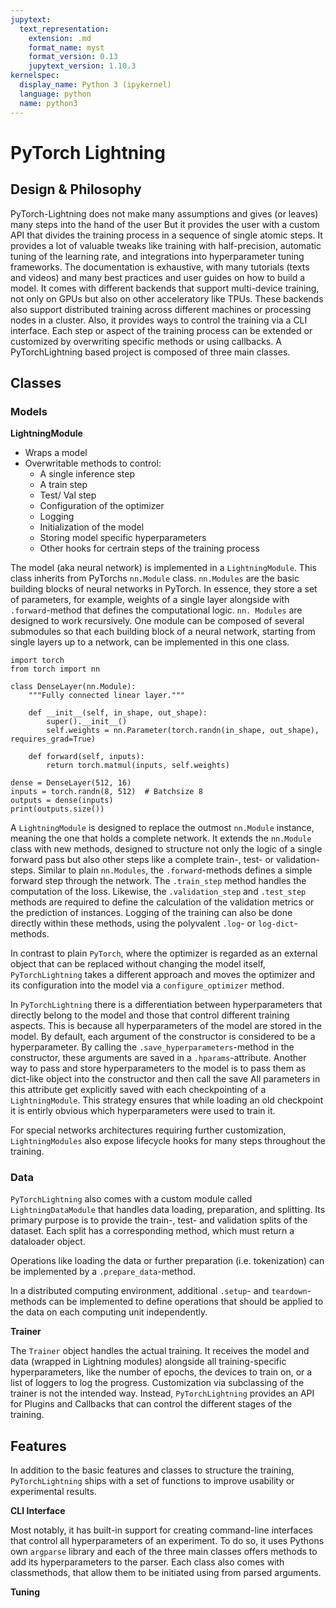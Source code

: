 ```yaml
---
jupytext:
  text_representation:
    extension: .md
    format_name: myst
    format_version: 0.13
    jupytext_version: 1.10.3
kernelspec:
  display_name: Python 3 (ipykernel)
  language: python
  name: python3
---
```


# PyTorch Lightning

## Design & Philosophy

PyTorch-Lightning does not make many assumptions and gives (or leaves) many steps into the hand of the user
But it provides the user with a custom API that divides the training process in a sequence of single atomic steps.
It provides a lot of valuable tweaks like training with half-precision, automatic tuning of the learning rate, and integrations into hyperparameter tuning frameworks.
The documentation is exhaustive, with many tutorials (texts and videos) and many best practices and user guides on how to build a model.
It comes with different backends that support multi-device training, not only on GPUs but also on other acceleratory like TPUs. These backends also support distributed training across different machines or processing nodes in a cluster.
Also, it provides ways to control the training via a CLI interface.
Each step or aspect of the training process can be extended or customized by overwriting specific methods or using callbacks.
A PyTorchLightning based project is composed of three main classes. 


## Classes

### Models

__LightningModule__

* Wraps a model 
* Overwritable methods to control:
	* A single inference step
	* A train step
	* Test/ Val step
	* Configuration of the optimizer
	* Logging
	* Initialization of the model
	* Storing model specific hyperparameters
	* Other hooks for certrain steps of the training process

The model (aka neural network) is implemented in a `LightningModule`.
This class inherits from PyTorchs `nn.Module` class. `nn.Modules` are the basic building blocks of neural networks in PyTorch. In essence, they store a set of parameters, for example, weights of a single layer alongside with `.forward`-method that defines the computational logic.
`nn. Modules` are designed to work recursively. One module can be composed of several submodules so that each building block of a neural network, starting from single layers up to a network, can be implemented in this one class.

```{code-cell} ipython3
import torch 
from torch import nn

class DenseLayer(nn.Module):
    """Fully connected linear layer."""
    
    def __init__(self, in_shape, out_shape):
        super().__init__()
        self.weights = nn.Parameter(torch.randn(in_shape, out_shape), requires_grad=True)
    
    def forward(self, inputs):
        return torch.matmul(inputs, self.weights)

dense = DenseLayer(512, 16)
inputs = torch.randn(8, 512)  # Batchsize 8
outputs = dense(inputs)
print(outputs.size())
```
A `LightningModule` is designed to replace the outmost `nn.Module` instance, meaning the one that holds a complete network.
It extends the `nn.Module` class with new methods, designed to structure not only the logic of a single forward pass but also other steps like a complete train-, test- or validation-steps.
Similar to plain `nn.Modules`, the `.forward`-methods defines a simple forward step through the network.
The `.train_step` method handles the computation of the loss. Likewise, the `.validation_step` and `.test_step` methods are required to define the calculation of the validation metrics or the prediction of instances.
Logging of the training can also be done directly within these methods, using the polyvalent `.log`- or `log-dict`-methods.

In contrast to plain `PyTorch`, where the optimizer is regarded as an external object that can be replaced without changing the model itself, `PyTorchLightning` takes a different approach and moves the optimizer and its configuration into the model via a `configure_optimizer` method.

In `PyTorchLightning` there is a differentiation between hyperparameters that directly belong to the model and those that control different training aspects. This is because all hyperparameters of the model are stored in the model. 
By default, each argument of the constructor is considered to be a hyperparameter.
By calling the `.save_hyperparameters`-method in the constructor, these arguments are saved in a `.hparams`-attribute.
Another way to pass and store hyperparameters to the model is to pass them as dict-like object into the constructor and then call the save
All parameters in this attribute get explicitly saved with each checkpointing of a `LightningModule`.
This strategy ensures that while loading an old checkpoint it is entirly obvious which hyperparameters were used to train it.

For special networks architectures requiring further customization, `LightningModules` also expose lifecycle hooks for many steps throughout the training.

### Data

`PyTorchLightning` also comes with a custom module called `LightningDataModule` that handles data loading, preparation, and splitting.
Its primary purpose is to provide the train-, test- and validation splits of the dataset.
Each split has a corresponding method, which must return a dataloader object.

Operations like loading the data or further preparation (i.e. tokenization) can be implemented by a `.prepare_data`-method.

In a distributed computing environment, additional `.setup`- and `teardown`-methods can be implemented to define operations that should be applied to the data on each computing unit independently.


__Trainer__

The `Trainer` object handles the actual training.
It receives the model and data (wrapped in Lightning modules) alongside all training-specific hyperparameters, like the number of epochs, the devices to train on, or a list of loggers to log the progress.
Customization via subclassing of the trainer is not the intended way. Instead, `PyTorchLightning` provides an API for Plugins and Callbacks that can control the different stages of the training. 

## Features

In addition to the basic features and classes to structure the training, `PyTorchLightning` ships with a set of functions to improve usability or experimental results.

__CLI Interface__

Most notably, it has built-in support for creating command-line interfaces that control all hyperparameters of an experiment.
To do so, it uses Pythons own `argparse` library and each of the three main classes offers methods to add its hyperparameters to the parser. Each class also comes with classmethods, that allow them to be initiated using from parsed arguments.

__Tuning__






